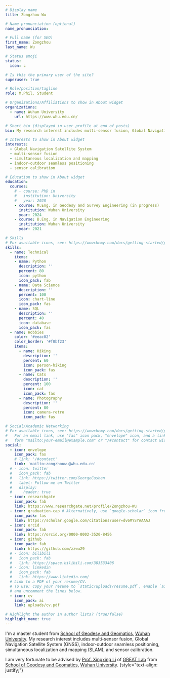 ```yaml
---
# Display name
title: Zongzhou Wu

# Name pronunciation (optional)
name_pronunciation: 

# Full name (for SEO)
first_name: Zongzhou
last_name: Wu

# Status emoji
status:
  icon: ☕️

# Is this the primary user of the site?
superuser: true

# Role/position/tagline
role: M.Phil. Student

# Organizations/Affiliations to show in About widget
organizations:
  - name: Wuhan University
    url: https://www.whu.edu.cn/

# Short bio (displayed in user profile at end of posts)
bio: My research interest includes multi-sensor fusion, Global Navigation Satellite System (GNSS), indoor-outdoor seamless positioning, simultaneous localization and mapping (SLAM), and sensor calibration.

# Interests to show in About widget
interests:
  - Global Navigation Satellite System
  - multi-sensor fusion
  - simultaneous localization and mapping
  - indoor-outdoor seamless positioning
  - sensor calibration

# Education to show in About widget
education:
  courses:
    # - course: PhD in 
    #   institution: University
    #   year: 2028
    - course: M.Eng. in Geodesy and Survey Engineering (in progress)
      institution: Wuhan University
      year: 2024
    - course: B.Eng. in Navigation Engineering
      institution: Wuhan University
      year: 2021

# Skills
# For available icons, see: https://wowchemy.com/docs/getting-started/page-builder/#icons
skills:
  - name: Technical
    items:
    - name: Python
      description: ''
      percent: 80
      icon: python
      icon_pack: fab
    - name: Data Science
      description: ''
      percent: 100
      icon: chart-line
      icon_pack: fas
    - name: SQL
      description: ''
      percent: 40
      icon: database
      icon_pack: fas
  - name: Hobbies
    color: '#eeac02'
    color_border: '#f0bf23'
    items:
      - name: Hiking
        description: ''
        percent: 60
        icon: person-hiking
        icon_pack: fas
      - name: Cats
        description: ''
        percent: 100
        icon: cat
        icon_pack: fas
      - name: Photography
        description: ''
        percent: 80
        icon: camera-retro
        icon_pack: fas

# Social/Academic Networking
# For available icons, see: https://wowchemy.com/docs/getting-started/page-builder/#icons
#   For an email link, use "fas" icon pack, "envelope" icon, and a link in the
#   form "mailto:your-email@example.com" or "/#contact" for contact widget.
social:
  - icon: envelope
    icon_pack: fas
    # link: '/#contact'
    link: 'mailto:zongzhouwu@whu.edu.cn'
  # - icon: twitter
  #   icon_pack: fab
  #   link: https://twitter.com/GeorgeCushen
  #   label: Follow me on Twitter
  #   display:
  #     header: true
  - icon: researchgate 
    icon_pack: fab
    link: https://www.researchgate.net/profile/Zongzhou-Wu
  - icon: graduation-cap # Alternatively, use `google-scholar` icon from `ai` icon pack
    icon_pack: fas
    link: https://scholar.google.com/citations?user=dv6MYSYAAAAJ
  - icon: orcid 
    icon_pack: fab
    link: https://orcid.org/0000-0002-3520-8456
  - icon: github
    icon_pack: fab
    link: https://github.com/zzwu29
  # - icon: bilibili
  #   icon_pack: fab
  #   link: https://space.bilibili.com/383533406
  # - icon: linkedin
  #   icon_pack: fab
  #   link: https://www.linkedin.com/
  # Link to a PDF of your resume/CV.
  # To use: copy your resume to `static/uploads/resume.pdf`, enable `ai` icons in `params.yaml`,
  # and uncomment the lines below.
  - icon: cv
    icon_pack: ai
    link: uploads/cv.pdf

# Highlight the author in author lists? (true/false)
highlight_name: true
---
```


I'm a master student from [School of Geodesy and Geomatics](http://main.sgg.whu.edu.cn/), [Wuhan University](https://www.whu.edu.cn/).
My research interest includes multi-sensor fusion, Global Navigation Satellite System (GNSS), indoor-outdoor seamless positioning, simultaneous localization and mapping (SLAM), and sensor calibration.

I am very fortunate to be advised by [Prof. Xingxing Li](http://xxli.users.sgg.whu.edu.cn/author/xxli/) of [GREAT Lab](http://igmas.users.sgg.whu.edu.cn/home) from [School of Geodesy and Geomatics](http://main.sgg.whu.edu.cn/), [Wuhan University](https://www.whu.edu.cn/).
{style="text-align: justify;"}
